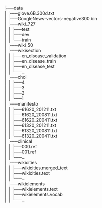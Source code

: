 ├──data  
│  ├──glove.6B.300d.txt  
│  ├──GoogleNews-vectors-negative300.bin  
│  ├──wiki_727    
│  │  ├──test  
│  │  ├──dev  
│  │  └──train  
│  ├──wiki_50    
│  ├──wikisection    
│  │  ├──en_disease_validation  
│  │  ├──en_disease_train  
│  │  ├──en_disease_test  
│  │  └──...  
│  ├──choi  
│  │  ├──4  
│  │  ├──3  
│  │  ├──2  
│  │  └──1  
│  ├──manifesto    
│  │  ├──61620_201211.txt  
│  │  ├──61620_200811.txt  
│  │  ├──61620_200411.txt  
│  │  ├──61320_201211.txt  
│  │  ├──61320_200811.txt  
│  │  └──61320_200411.txt  
│  ├──clinical      
│  │  ├──000.ref   
│  │  ├──001.ref  
│  │  └──...  
│  ├──wikicities      
│  │  ├──wikicities.merged_text       
│  │  ├──wikicities.text  
│  │  └──...  
│  ├──wikielements     
│  │  ├──wikielements.text         
│  │  ├──wikielements.vocab  
│  │  └──... 
